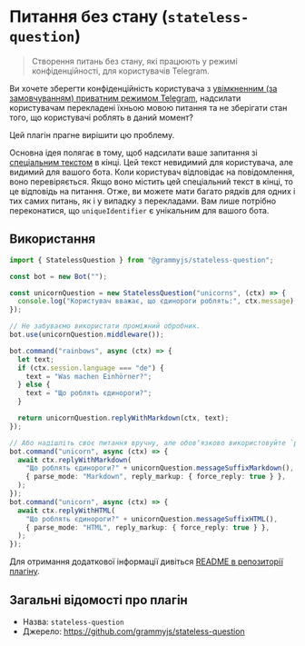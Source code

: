 # Питання без стану (`stateless-question`)

> Створення питань без стану, які працюють у режимі конфіденційності, для користувачів Telegram.

Ви хочете зберегти конфіденційність користувача з [увімкненним (за замовчуванням) приватним режимом Telegram](https://core.telegram.org/bots/features#privacy-mode), надсилати користувачам перекладені їхньою мовою питання та не зберігати стан того, що користувачі роблять в даний момент?

Цей плагін прагне вирішити цю проблему.

Основна ідея полягає в тому, щоб надсилати ваше запитання зі [спеціальним текстом](https://en.wikipedia.org/wiki/Zero-width_non-joiner) в кінці.
Цей текст невидимий для користувача, але видимий для вашого бота.
Коли користувач відповідає на повідомлення, воно перевіряється.
Якщо воно містить цей спеціальний текст в кінці, то це відповідь на питання.
Отже, ви можете мати багато рядків для одних і тих самих питань, як і у випадку з перекладами.
Вам лише потрібно переконатися, що `uniqueIdentifier` є унікальним для вашого бота.

## Використання

```ts
import { StatelessQuestion } from "@grammyjs/stateless-question";

const bot = new Bot("");

const unicornQuestion = new StatelessQuestion("unicorns", (ctx) => {
  console.log("Користувач вважає, що єдинороги роблять:", ctx.message);
});

// Не забуваємо використати проміжний обробник.
bot.use(unicornQuestion.middleware());

bot.command("rainbows", async (ctx) => {
  let text;
  if (ctx.session.language === "de") {
    text = "Was machen Einhörner?";
  } else {
    text = "Що роблять єдинороги?";
  }

  return unicornQuestion.replyWithMarkdown(ctx, text);
});

// Або надішліть своє питання вручну, але обовʼязково використовуйте `parse_mode` та `force_reply`!
bot.command("unicorn", async (ctx) => {
  await ctx.replyWithMarkdown(
    "Що роблять єдинороги?" + unicornQuestion.messageSuffixMarkdown(),
    { parse_mode: "Markdown", reply_markup: { force_reply: true } },
  );
});
bot.command("unicorn", async (ctx) => {
  await ctx.replyWithHTML(
    "Що роблять єдинороги?" + unicornQuestion.messageSuffixHTML(),
    { parse_mode: "HTML", reply_markup: { force_reply: true } },
  );
});
```

Для отримання додаткової інформації дивіться [README в репозиторії плагіну](https://github.com/grammyjs/stateless-question).

## Загальні відомості про плагін

- Назва: `stateless-question`
- Джерело: <https://github.com/grammyjs/stateless-question>
